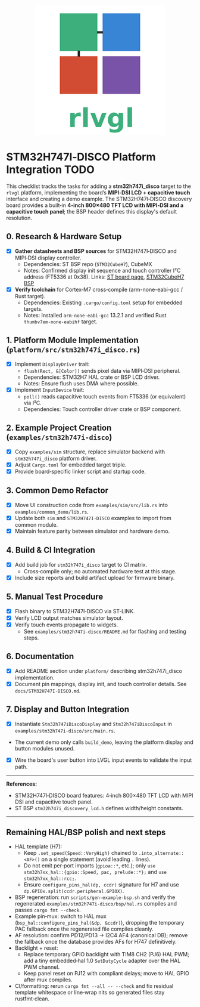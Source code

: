 <!--
docs/TODO-STM32H747I-DISCO.md - STM32H747I‑DISCO Platform Integration TODO.
-->
<p align="center">
  <img src="../rlvgl-logo.png" alt="rlvgl" />
</p>

# STM32H747I‑DISCO Platform Integration TODO

This checklist tracks the tasks for adding a **stm32h747i_disco** target to the `rlvgl` platform, implementing the board’s **MIPI‑DSI LCD + capacitive touch** interface and creating a demo example.
The STM32H747I‑DISCO discovery board provides a built‑in **4‑inch 800×480 TFT LCD with MIPI‑DSI and a capacitive touch panel**; the BSP header defines this display's default resolution.

## 0. Research & Hardware Setup
- [x] **Gather datasheets and BSP sources** for STM32H747I‑DISCO and MIPI‑DSI display controller.
  - Dependencies: ST BSP repo (`STM32CubeH7`), CubeMX
  - Notes: Confirmed display init sequence and touch controller I²C address (FT5336 at 0x38). Links: [ST board page](https://www.st.com/en/evaluation-tools/stm32h747i-disco.html), [STM32CubeH7 BSP](https://github.com/STMicroelectronics/STM32CubeH7)
- [x] **Verify toolchain** for Cortex‑M7 cross‑compile (arm-none-eabi-gcc / Rust target).
  - Dependencies: Existing `.cargo/config.toml` setup for embedded targets.
  - Notes: Installed `arm-none-eabi-gcc` 13.2.1 and verified Rust `thumbv7em-none-eabihf` target.

## 1. Platform Module Implementation (`platform/src/stm32h747i_disco.rs`)
- [x] Implement `DisplayDriver` trait:
  - `flush(Rect, &[Color])` sends pixel data via MIPI‑DSI peripheral.
  - Dependencies: STM32H7 HAL crate or BSP LCD driver.
  - Notes: Ensure flush uses DMA where possible.
- [x] Implement `InputDevice` trait:
  - `poll()` reads capacitive touch events from FT5336 (or equivalent) via I²C.
  - Dependencies: Touch controller driver crate or BSP component.

## 2. Example Project Creation (`examples/stm32h747i-disco`)
- [x] Copy `examples/sim` structure, replace simulator backend with `stm32h747i_disco` platform driver.
- [x] Adjust `Cargo.toml` for embedded target triple.
- [x] Provide board‑specific linker script and startup code.

## 3. Common Demo Refactor
- [x] Move UI construction code from `examples/sim/src/lib.rs` into `examples/common_demo/lib.rs`.
- [x] Update both `sim` and `STM32H747I-DISCO` examples to import from common module.
- [x] Maintain feature parity between simulator and hardware demo.

## 4. Build & CI Integration
- [x] Add build job for `stm32h747i_disco` target to CI matrix.
  - Cross‑compile only; no automated hardware test at this stage.
- [x] Include size reports and build artifact upload for firmware binary.

## 5. Manual Test Procedure
- [x] Flash binary to STM32H747I‑DISCO via ST‑LINK.
- [x] Verify LCD output matches simulator layout.
- [x] Verify touch events propagate to widgets.
  - See `examples/stm32h747i-disco/README.md` for flashing and testing steps.

## 6. Documentation
- [x] Add README section under `platform/` describing stm32h747i_disco implementation.
- [x] Document pin mappings, display init, and touch controller details. See `docs/STM32H747I-DISCO.md`.

## 7. Display and Button Integration
 - [x] Instantiate `Stm32h747iDiscoDisplay` and `Stm32h747iDiscoInput` in `examples/stm32h747i-disco/src/main.rs`.
  - The current demo only calls `build_demo`, leaving the platform display and button modules unused.
 - [x] Wire the board's user button into LVGL input events to validate the input path.

---
**References:**
- STM32H747I‑DISCO board features: 4‑inch 800×480 TFT LCD with MIPI DSI and capacitive touch panel.
- ST BSP `stm32h747i_discovery_lcd.h` defines width/height constants.

---

## Remaining HAL/BSP polish and next steps

- HAL template (H7):
  - Keep `.set_speed(Speed::VeryHigh)` chained to `.into_alternate::<AF>()` on a single statement (avoid leading `.` lines).
  - Do not emit per‑port imports (`gpioa::*`, etc.); only `use stm32h7xx_hal::{gpio::Speed, pac, prelude::*};` and `use stm32h7xx_hal::rcc;`.
  - Ensure `configure_pins_hal(dp, ccdr)` signature for H7 and use `dp.GPIOx.split(ccdr.peripheral.GPIOX)`.
- BSP regeneration: run `scripts/gen-example-bsp.sh` and verify the regenerated `examples/stm32h747i-disco/bsp/hal.rs` compiles and passes `cargo fmt --check`.
- Example pin‑mux: switch to HAL mux (`bsp_hal::configure_pins_hal(&dp, &ccdr)`), dropping the temporary PAC fallback once the regenerated file compiles cleanly.
- AF resolution: confirm PD12/PD13 → I2C4 AF4 (canonical DB); remove the fallback once the database provides AFs for H747 definitively.
- Backlight + reset:
  - Replace temporary GPIO backlight with TIM8 CH2 (PJ6) HAL PWM; add a tiny embedded‑hal 1.0 `SetDutyCycle` adapter over the HAL PWM channel.
  - Keep panel reset on PJ12 with compliant delays; move to HAL GPIO after mux compiles.
- CI/formatting: rerun `cargo fmt --all -- --check` and fix residual template whitespace or line‑wrap nits so generated files stay rustfmt‑clean.
